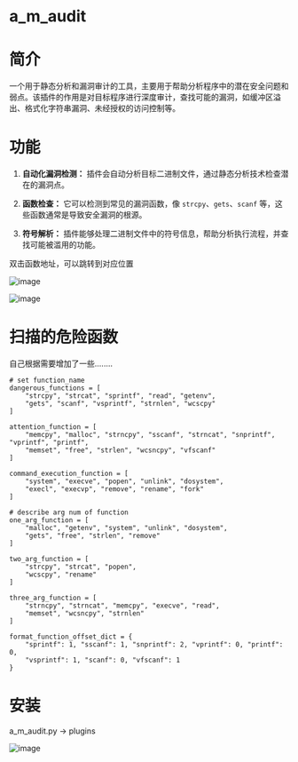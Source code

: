 # a_m_audit
# 简介
一个用于静态分析和漏洞审计的工具，主要用于帮助分析程序中的潜在安全问题和弱点。该插件的作用是对目标程序进行深度审计，查找可能的漏洞，如缓冲区溢出、格式化字符串漏洞、未经授权的访问控制等。

# 功能

1. **自动化漏洞检测：** 插件会自动分析目标二进制文件，通过静态分析技术检查潜在的漏洞点。
    
2. **函数检查：** 它可以检测到常见的漏洞函数，像 `strcpy`、`gets`、`scanf` 等，这些函数通常是导致安全漏洞的根源。
    
3. **符号解析：** 插件能够处理二进制文件中的符号信息，帮助分析执行流程，并查找可能被滥用的功能。

双击函数地址，可以跳转到对应位置

![image](https://github.com/user-attachments/assets/d2ca9f11-8d65-4fbc-857d-e629e1946d53)

![image](https://github.com/user-attachments/assets/49c8804a-c27d-453a-a961-417b8fb6ff88)


# 扫描的危险函数

自己根据需要增加了一些........
```
# set function_name
dangerous_functions = [
    "strcpy", "strcat", "sprintf", "read", "getenv",
    "gets", "scanf", "vsprintf", "strnlen", "wcscpy"
]

attention_function = [
    "memcpy", "malloc", "strncpy", "sscanf", "strncat", "snprintf", "vprintf", "printf",
    "memset", "free", "strlen", "wcsncpy", "vfscanf"
]

command_execution_function = [
    "system", "execve", "popen", "unlink", "dosystem",
    "execl", "execvp", "remove", "rename", "fork"
]

# describe arg num of function
one_arg_function = [
    "malloc", "getenv", "system", "unlink", "dosystem",
    "gets", "free", "strlen", "remove"
]

two_arg_function = [
    "strcpy", "strcat", "popen",
    "wcscpy", "rename"
]

three_arg_function = [
    "strncpy", "strncat", "memcpy", "execve", "read",
    "memset", "wcsncpy", "strnlen"
]

format_function_offset_dict = {
    "sprintf": 1, "sscanf": 1, "snprintf": 2, "vprintf": 0, "printf": 0,
    "vsprintf": 1, "scanf": 0, "vfscanf": 1
}
```

# 安装
a_m_audit.py -> plugins

![image](https://github.com/user-attachments/assets/0178d357-786f-4137-95b3-7701d706c65a)
